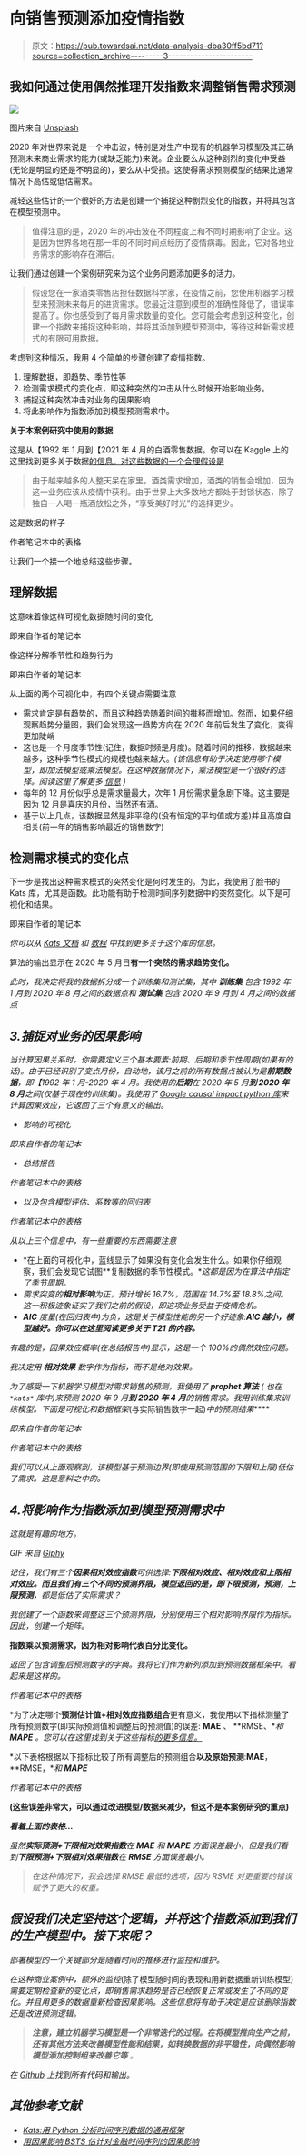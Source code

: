 # 向销售预测添加疫情指数

> 原文：<https://pub.towardsai.net/data-analysis-dba30ff5bd71?source=collection_archive---------3----------------------->

## 我如何通过使用偶然推理开发指数来调整销售需求预测

![](img/6cf40e1bf7659afc21fa6401d4559a54.png)

图片来自 [Unsplash](https://unsplash.com/photos/6EnTPvPPL6I?utm_source=unsplash&utm_medium=referral&utm_content=creditShareLink)

2020 年对世界来说是一个冲击波，特别是对生产中现有的机器学习模型及其正确预测未来商业需求的能力(或缺乏能力)来说。企业要么从这种剧烈的变化中受益(无论是明显的还是不明显的)，要么从中受损。这使得需求预测模型的结果比通常情况下高估或低估需求。

减轻这些估计的一个很好的方法是创建一个捕捉这种剧烈变化的指数，并将其包含在模型预测中。

> 值得注意的是，2020 年的冲击波在不同程度上和不同时期影响了企业。这是因为世界各地在那一年的不同时间点经历了疫情病毒。因此，它对各地业务需求的影响存在滞后。

让我们通过创建一个案例研究来为这个业务问题添加更多的活力。

> 假设您在一家酒类零售店担任数据科学家，在疫情之前，您使用机器学习模型来预测未来每月的进货需求。您最近注意到模型的准确性降低了，错误率提高了。你也感受到了每月需求数量的变化。您可能会考虑到这种变化，创建一个指数来捕捉这种影响，并将其添加到模型预测中，等待这种新需求模式的有限可用数据。

考虑到这种情况，我用 4 个简单的步骤创建了疫情指数。

1.  理解数据，即趋势、季节性等
2.  检测需求模式的变化点，即这种突然的冲击从什么时候开始影响业务。
3.  捕捉这种突然冲击对业务的因果影响
4.  将此影响作为指数添加到模型预测需求中。

**关于本案例研究中使用的数据**

这是从【1992 年 1 月到【2021 年 4 月的白酒零售数据。你可以在 Kaggle 上的这里找到更多关于数据[的信息。对这些数据的一个合理假设是](https://www.kaggle.com/vishnucr/retails-sales-beer-wine-and-liquor-stores)

> 由于越来越多的人整天呆在家里，酒类需求增加，酒类的销售会增加，因为这一业务应该从疫情中获利。由于世界上大多数地方都处于封锁状态，除了独自一人喝一瓶酒放松之外，“享受美好时光”的选择更少。

这是数据的样子

作者笔记本中的表格

让我们一个接一个地总结这些步骤。

## 理解数据

这意味着像这样可视化数据随时间的变化

即来自作者的笔记本

像这样分解季节性和趋势行为

即来自作者的笔记本

从上面的两个可视化中，有四个关键点需要注意

*   需求肯定是有趋势的，而且这种趋势随着时间的推移而增加。然而，如果仔细观察趋势分量图，我们会发现这一趋势方向在 2020 年前后发生了变化，变得更加陡峭
*   这也是一个月度季节性(记住，数据时频是月度)。随着时间的推移，数据越来越多，这种季节性模式的规模也越来越大。*(该信息有助于决定使用哪个模型，即加法模型或乘法模型。在这种数据情况下，乘法模型是一个很好的选择。阅读这里了解更多* [*信息*](https://sigmundojr.medium.com/seasonality-in-python-additive-or-multiplicative-model-d4b9cf1f48a7) *)*
*   每年的 12 月份似乎总是需求量最大，次年 1 月份需求量急剧下降。这主要是因为 12 月是喜庆的月份，当然还有酒。
*   基于以上几点，该数据显然是非平稳的(没有恒定的平均值或方差)并且高度自相关(前一年的销售影响最近的销售数字)

## 检测需求模式的变化点

下一步是找出这种需求模式的突然变化是何时发生的。为此，我使用了脸书的 Kats 库，尤其是函数。此功能有助于检测时间序列数据中的突然变化。以下是可视化和结果。

即来自作者的笔记本

*你可以从* [*Kats 文档*](https://facebookresearch.github.io/Kats/) *和* [*教程*](https://github.com/facebookresearch/Kats/tree/main/tutorials) *中找到更多关于这个库的信息。*

算法的输出显示在 2020 年 5 月日**有一个突然的需求趋势变化。**

*此时，我决定将我的数据拆分成一个训练集和测试集，其中* ***训练集*** *包含 1992 年 1 月到 2020 年 8 月之间的数据点***和* ***测试集*** *包含 2020 年 9 月到 4 月之间的数据点**

## *3.捕捉对业务的因果影响*

*当计算因果关系时，你需要定义三个基本要素:前期、后期和季节性周期(如果有的话)。由于已经识别了变点月份，自动地，该月之前的所有数据点被认为是**前期数据**，即【1992 年 1 月-2020 年 4 月。我使用的**后期**在 2020 年 5 月**到 2020 年 8 月**之间(仅基于现在的训练集)。我使用了 [Google causal impact python 库](https://google.github.io/CausalImpact/CausalImpact.html)来计算因果效应，它返回了三个有意义的输出。*

*   *影响的可视化*

*即来自作者的笔记本*

*   *总结报告*

*作者笔记本中的表格*

*   *以及包含模型评估、系数等的回归表*

*作者笔记本中的表格*

*从以上三个信息中，有一些重要的东西需要注意*

*   *在上面的可视化中，蓝线显示了如果没有变化会发生什么。如果你仔细观察，我们会发现它试图**复制数据的季节性模式。**这都是因为在算法中指定了季节周期。*
*   *需求突变的**相对影响**为正，预计增长 16.7%，范围在 14.7%至 18.8%之间。这一积极迹象证实了我们之前的假设，即这项业务受益于疫情危机。*
*   ***AIC** 度量(在回归表中)为负，这是关于模型性能的另一个好迹象:**AIC 越小，模型越好。你可以在这里阅读更多关于 T21 的内容。***

*有趣的是，因果效应概率(在总结报告中)显示，这是一个 100%的偶然效应问题。*

**我决定用* ***相对效果*** *数字作为指标，而不是绝对效果*。*

*为了感受一下机器学习模型对需求销售的预测，我使用了 **prophet 算法** ( *也在* `*kats*` *库中*)来预测 2020 年 9 月**到 2020 年 4 月**的销售需求。我用训练集来训练模型。下面是可视化和数据框架*(与实际销售数字一起)*中的预测结果*****

*即来自作者的笔记本*

*作者笔记本中的表格*

*我们可以从上面观察到，该模型基于预测边界(即使用预测范围的下限和上限)低估了需求。这是意料之中的。*

## *4.将影响作为指数添加到模型预测需求中*

*这就是有趣的地方。*

*GIF 来自 [Giphy](https://giphy.com/gifs/funny-nickelodeon-bob-esponja-Dps6uX4XPOKeA)*

*记住，我们有三个**因果相对效应指数**可供选择:**下限相对效应、相对效应和上限相对效应。**而且我们有三个不同的预测界限，模型返回的是**，即下限预测，预测，上限预测**，都是低估了实际需求？*

*我创建了一个函数来调整这三个预测界限，分别使用三个相对影响界限作为指标。因此，创建一个矩阵。*

**指数乘以预测需求，因为相对影响代表百分比变化。**

*返回了包含调整后预测数字的字典。我将它们作为新列添加到预测数据框架中。看起来是这样的。*

*作者笔记本中的表格*

*为了决定哪个**预测估计值+相对效应指数组合**更有意义，我使用以下指标测量了所有预测数字(即实际预测值和调整后的预测值)的误差: **MAE** 、 **RMSE、**和 **MAPE** 。您可以在这里找到关于这些指标[的更多信息。](https://blog.exploratory.io/a-gentle-introduction-to-backtesting-for-evaluating-the-prophet-forecasting-models-66c132adc37c)*

*以下表格根据以下指标比较了所有调整后的预测组合**以及原始预测**:**MAE**， **RMSE，**和 **MAPE***

*作者笔记本中的表格*

**(这些误差非常大，可以通过改进模型/数据来减少，但这不是本案例研究的重点)**

***看着上面的表格…***

*虽然**实际预测+下限相对效果指数**在 **MAE** 和 **MAPE** 方面误差最小，但是我们看到**下限预测+下限相对效果指数**在 **RMSE** 方面误差最小。*

> *在这种情况下，我会选择 RMSE 最低的选项，因为 RSME 对更重要的错误赋予了更大的权重。*

## *假设我们决定坚持这个逻辑，并将这个指数添加到我们的生产模型中。接下来呢？*

*部署模型的一个关键部分是随着时间的推移进行监控和维护。*

*在这种商业案例中，额外的监控*(除了模型随时间的表现和用新数据重新训练模型)*需要定期检查新的变化点，即销售需求趋势是否已经恢复正常或发生了不同的变化。并且用更多的数据重新检查因果影响。这些信息将有助于决定是应该删除指数还是改进预测逻辑。*

> ****注意，建立机器学习模型是一个非常迭代的过程。在将模型推向生产之前，还有其他方法来改善模型性能和结果，如转换数据的非平稳性，向偶然影响模型添加控制组来改善它等*** 。*

*在 [Github](https://github.com/anitaokoh/Building-a-pandemic-index-for-sales-forecast) 上找到所有代码和输出。*

## ***其他参考文献***

*   *[Kats:用 Python 分析时间序列数据的通用框架](https://towardsdatascience.com/kats-a-generalizable-framework-to-analyze-time-series-data-in-python-3c8d21efe057)*
*   *[用因果影响 BSTS 估计对金融时间序列的因果影响](https://towardsdatascience.com/estimating-causal-effects-on-financial-time-series-with-causal-impact-bsts-85d3c403f4a0)*